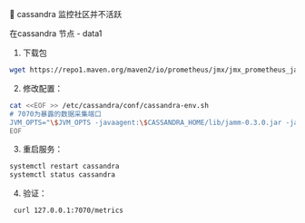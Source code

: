 🎉 cassandra 监控社区并不活跃

在cassandra 节点 - data1

1. 下载包

```sh
wget https://repo1.maven.org/maven2/io/prometheus/jmx/jmx_prometheus_javaagent/0.19.0/jmx_prometheus_javaagent-0.19.0.jar
```

2. 修改配置：

```sh
cat <<EOF >> /etc/cassandra/conf/cassandra-env.sh
# 7070为暴露的数据采集端口
JVM_OPTS="\$JVM_OPTS -javaagent:\$CASSANDRA_HOME/lib/jamm-0.3.0.jar -javaagent:\$CASSANDRA_HOME/lib/jmx_prometheus_javaagent-0.19.0.jar=7070:/etc/cassandra/conf/cassandra-jmx.yaml"
EOF
```

3. 重启服务：

```sh
systemctl restart cassandra
systemctl status cassandra
```

4. 验证：

```curl
 curl 127.0.0.1:7070/metrics
```



